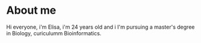 # About me 


Hi everyone, i'm Elisa, i'm 24 years old and i 
I'm pursuing a master's degree in Biology, curiculumm Bioinformatics. 


